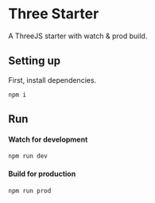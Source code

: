 # Three Starter

A ThreeJS starter with watch & prod build.


## Setting up
First, install dependencies.

	npm i

## Run
#### Watch for development

	npm run dev

#### Build for production

	npm run prod
